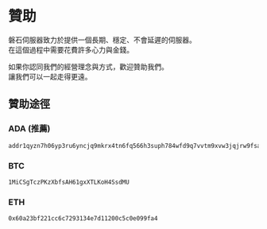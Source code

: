 # 贊助
磐石伺服器致力於提供一個長期、穩定、不會延遲的伺服器。  
在這個過程中需要花費許多心力與金錢。  

如果你認同我們的經營理念與方式，歡迎贊助我們。  
讓我們可以一起走得更遠。  

## 贊助途徑
### ADA (推薦)
```
addr1qyzn7h06yp3ru6yncjq9mkrx4tn6fq566h3suph784wfd9q7vvtm9xvw3jqjrw9fsap8j6gkv3eywcdnvpd6c5fjxngspgqkry
```
### BTC
```
1MiCSgTczPKzXbfsAH61gxXTLKoH4SsdMU
```
### ETH
```
0x60a23bf221cc6c7293134e7d11200c5c0e099fa4
```
